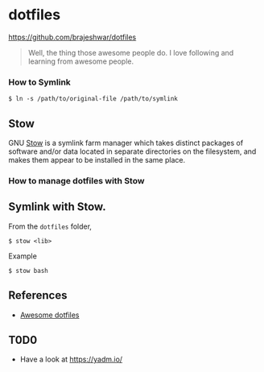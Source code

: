 # dotfiles

https://github.com/brajeshwar/dotfiles

> Well, the thing those awesome people do. I love following and learning from awesome people.

### How to Symlink

```
$ ln -s /path/to/original-file /path/to/symlink
```

## Stow

GNU [Stow](https://www.gnu.org/software/stow/) is a symlink farm manager which takes distinct packages of software and/or data located in separate directories on the filesystem, and makes them appear to be installed in the same place.

### How to manage dotfiles with Stow

## Symlink with Stow.

From the `dotfiles` folder,

`$ stow <lib>`

Example

`$ stow bash`

## References

* [Awesome dotfiles](https://project-awesome.org/webpro/awesome-dotfiles)

## T0D0

- Have a look at https://yadm.io/